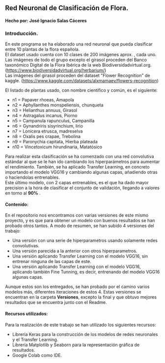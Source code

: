 ## Red Neuronal de Clasificación de Flora.
#### Hecho por: José Ignacio Salas Cáceres


### Introducción.

En este programa se ha elaborado una red neuronal que pueda clasificar entre 10 plantas de la flora española.  
El dataset usado cuenta con 10 clases de 200 imágenes aprox. , cada uno.  
Las imágenes de todo el grupo excepto el girasol proceden del Banco taxonómico Digital de la Flora Ibérica de la web Biodiversidadvirtual.org.  (https://www.biodiversidadvirtual.org/herbarium/)    
Las imágenes del girasol proceden del dataset "Flower Recognition" de kaggle. (https://www.kaggle.com/datasets/alxmamaev/flowers-recognition)

El listado de plantas usado, con nombre científico y común, es el siguiente:  

 + n1 = Papaver rhoeas, Amapola
 + n2 = Aphyllanthes monspeliensis, chunqueta
 + n3 = Helianthus annuus, Girasol
 + n4 = Astragalus incanus, Piorno
 + n5 = Campanula rapunculus, Campanilla
 + n6 = Gynandriris sisyrinchium, lirio
 + n7 = Lonicera etrusca, madreselva
 + n8 = Oxalis pes crapae, Trebolina
 + n9 = Paronychia capitata, Hierba plateada
 + n10 = Vincetoxicum hirundinaria, Matatósico
 
 
 Para realizar esta clasificación se ha comenzado con una red convolutiva estándar al que se le han ido cambiando los hiperparámetros para aumentar el rendimiento.
 También, se ha aplicado Transfer Learning, en concreto importando el modelo VGG16 y cambiando algunas capas, añadiendo otras o haciendolas entrenables.  
 Este último modelo, con 2 capas entrenables, es el que ha dado mayor precision a la hora de clasificar el conjunto de validación, llegando a valores en torno al __90%__ .
   
 #### Contenido:
 
 En el repositorio nos encontramos con varias versiones de este mismo proyecto, y es que para obtener un modelo con buenos resultados se han probado otros tantos. A modo de resumen, se han subido 4 versiones del trabajo:  
 
 + Una versión con una serie de hiperparametros usando solamente redes convolutivas.
 + Una versión parecida a la anterior con otros hiperparametros.
 + Una versión aplicando Transfer Learning con el modelo VGG16, sin entrenar ninguna de las capas de este.
 + Una versión aplicando Transfer Learning con el modelo VGG16, aplicando también Fine Tunning, es decir, entrenando del modelo VGG16 algunas capas.
   
 Aunque estos son los entregados, se han probado por el camino varios modelos más, diferentes iteraciones de estos 4. Estas versiones se encuentran en la carpeta __Versiones__, excepto la final y que obtuvo mejores resultados que se encuentra junto con el Readme.
 
 #### Recursos utilizados:
 
 Para la realización de este trabajo se han utilizado los siguientes recursos:  
 + Librería Keras para la construcción de los modelos de redes neuronales y el Transfer Learning.
 + Librería Matplotlib y Seaborn para la representación gráfica de resultados.
 + Google Colab como IDE.
 
